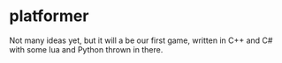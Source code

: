 # platformer
Not many ideas yet, but it will a be our first game, written in C++ and C# with some lua and Python thrown in there.

